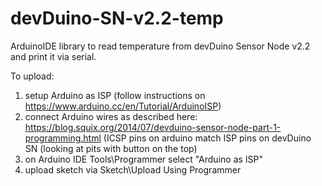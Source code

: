 # devDuino-SN-v2.2-temp
ArduinoIDE library to read temperature from devDuino Sensor Node v2.2 and print it via serial.

To upload:
1. setup Arduino as ISP (follow instructions on https://www.arduino.cc/en/Tutorial/ArduinoISP)
2. connect Arduino wires as described here: https://blog.squix.org/2014/07/devduino-sensor-node-part-1-programming.html (ICSP pins on arduino match ISP pins on devDuino SN (looking at pits with button on the top)
3. on Arduino IDE Tools\Programmer select "Arduino as ISP"
4. upload sketch via Sketch\Upload Using Programmer
